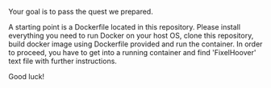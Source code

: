 Your goal is to pass the quest we prepared.

A starting point is a Dockerfile located in this repository. Please install everything you need to run Docker on your host OS, clone this repository, build docker image using Dockerfile provided and run the container. In order to proceed, you have to get into a running container and find 'FixelHoover' text file with further instructions.

Good luck!

